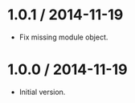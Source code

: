 
1.0.1 / 2014-11-19
==================

  * Fix missing module object.

1.0.0 / 2014-11-19
==================

  * Initial version.
